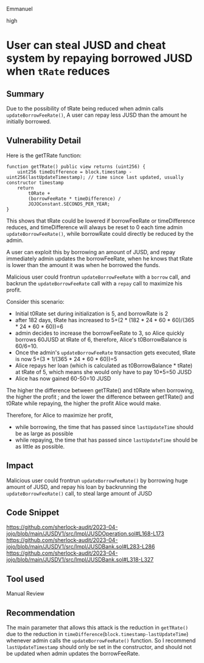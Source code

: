 Emmanuel

high

# User can steal JUSD and cheat system by repaying borrowed JUSD when `tRate` reduces

## Summary
Due to the possibility of tRate being reduced when admin calls `updateBorrowFeeRate()`, A user can repay less JUSD than the amount he initially borrowed.

## Vulnerability Detail
Here is the getTRate function:

```solidity
function getTRate() public view returns (uint256) {
    uint256 timeDifference = block.timestamp - uint256(lastUpdateTimestamp); // time since last updated, usually constructor timestamp
    return
        t0Rate +
        (borrowFeeRate * timeDifference) /
        JOJOConstant.SECONDS_PER_YEAR;
}
```

This shows that tRate could be lowered if borrowFeeRate or timeDifference reduces, and timeDifference will always be reset to 0 each time admin `updateBorrowFeeRate()`, while borrowRate could directly be reduced by the admin.

A user can exploit this by borrowing an amount of JUSD, and repay immediately admin updates the borrowFeeRate, when he knows that tRate is lower than the amount it was when he borrowed the funds.

Malicious user could frontrun `updateBorrowFeeRate` with a `borrow` call, and backrun the `updateBorrowFeeRate` call with a `repay` call to maximize his profit.

Consider this scenario:

- Initial t0Rate set during initialization is 5, and borrowRate is 2
- after 182 days, tRate has increased to 5+(2 * (182 * 24 * 60 * 60)/(365 * 24 * 60 * 60))=6
- admin decides to increase the borrowFeeRate to 3, so Alice quickly borrows 60JUSD at tRate of 6, therefore, Alice's t0BorrowBalance is 60/6=10.
- Once the admin's `updateBorrowFeeRate` transaction gets executed, tRate is now 5+(3 * 1/(365 * 24 * 60 * 60))=5
- Alice repays her loan (which is calculated as t0BorrowBalance * tRate) at tRate of 5, which means she would only have to pay 10*5=50 JUSD
- Alice has now gained 60-50=10 JUSD

The higher the difference between getTRate() and t0Rate when borrowing, the higher the profit ; and the lower the difference between getTRate() and t0Rate while repaying, the higher the profit Alice would make.

Therefore, for Alice to maximize her profit,

- while borrowing, the time that has passed since `lastUpdateTime` should be as large as possible
- while repaying, the time that has passed since `lastUpdateTime` should be as little as possible.


## Impact
Malicious user could frontrun `updateBorrowFeeRate()` by borrowing huge amount of JUSD, and repay his loan by backrunning the `updateBorrowFeeRate()` call, to steal large amount of JUSD

## Code Snippet
https://github.com/sherlock-audit/2023-04-jojo/blob/main/JUSDV1/src/Impl/JUSDOperation.sol#L168-L173
https://github.com/sherlock-audit/2023-04-jojo/blob/main/JUSDV1/src/Impl/JUSDBank.sol#L283-L286
https://github.com/sherlock-audit/2023-04-jojo/blob/main/JUSDV1/src/Impl/JUSDBank.sol#L318-L327

## Tool used

Manual Review

## Recommendation
The main parameter that allows this attack is the reduction in `getTRate()` due to the reduction in `timeDifference`(`block.timestamp-lastUpdateTime`) whenever admin calls the `updateBorrowFeeRate()` function. So I recommend `lastUpdateTimestamp` should only be set in the constructor, and should not be updated when admin updates the borrowFeeRate.

